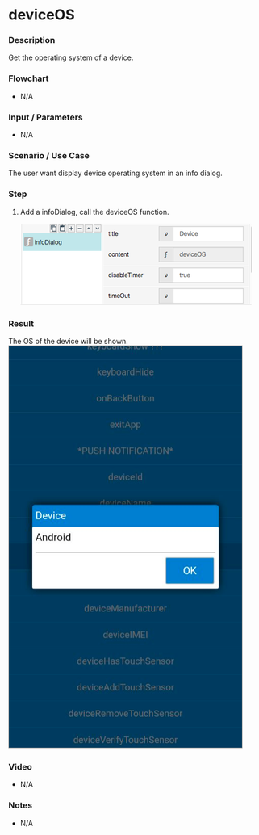 # deviceOS

### Description

Get the operating system of a device.

### Flowchart

- N/A

### Input / Parameters

- N/A

### Scenario / Use Case

The user want display device operating system in an info dialog.

### Step

1. Add a infoDialog, call the deviceOS function. 

    ![](deviceOS-step-1.png?raw=true)
    
### Result

The OS of the device will be shown. <br />
![](deviceOS-result-1.png?raw=true)

### Video

- N/A
<!--[![Video](http://i.imgur.com/Ot5DWAW.png)](https://youtu.be/StTqXEQ2l-Y?t=35s)-->

### Notes

- N/A